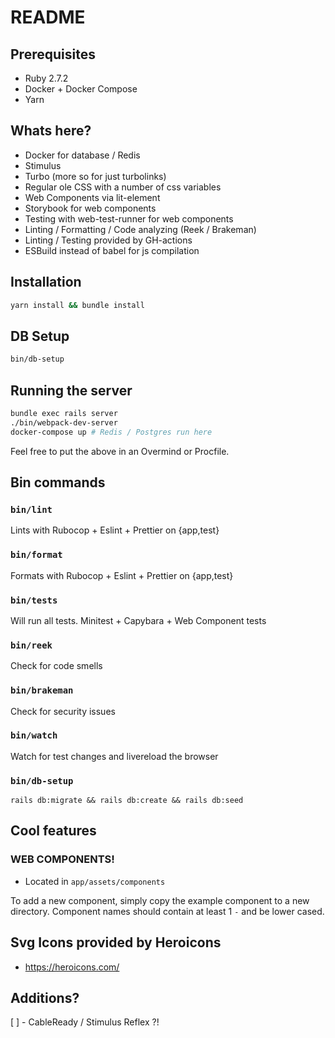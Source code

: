 # README

## Prerequisites

- Ruby 2.7.2
- Docker + Docker Compose
- Yarn

## Whats here?

- Docker for database / Redis
- Stimulus
- Turbo (more so for just turbolinks)
- Regular ole CSS with a number of css variables
- Web Components via lit-element
- Storybook for web components
- Testing with web-test-runner for web components
- Linting / Formatting / Code analyzing (Reek / Brakeman)
- Linting / Testing provided by GH-actions
- ESBuild instead of babel for js compilation

## Installation

```bash
yarn install && bundle install
```

## DB Setup

```bash
bin/db-setup
```

## Running the server

```bash
bundle exec rails server
./bin/webpack-dev-server
docker-compose up # Redis / Postgres run here
```

Feel free to put the above in an Overmind or Procfile.

## Bin commands

### `bin/lint`

Lints with Rubocop + Eslint + Prettier on {app,test}

### `bin/format`

Formats with Rubocop + Eslint + Prettier on {app,test}

### `bin/tests`

Will run all tests. Minitest + Capybara + Web Component tests

### `bin/reek`

Check for code smells

### `bin/brakeman`

Check for security issues

### `bin/watch`

Watch for test changes and livereload the browser

### `bin/db-setup`

`rails db:migrate && rails db:create && rails db:seed`

## Cool features

### WEB COMPONENTS!
  - Located in `app/assets/components`

  To add a new component, simply copy the example component to a
  new directory. Component names should contain at least 1 `-` and be
  lower cased.


## Svg Icons provided by Heroicons

- https://heroicons.com/

## Additions?

[ ] - CableReady / Stimulus Reflex ?!
